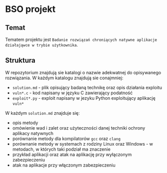 # BSO projekt

## Temat

Tematem projektu jest `Badanie rozwiązań chroniących natywne aplikacje działająwce w trybie użytkownika`.

## Struktura

W repozytorium znajdują sie katalogi o nazwie adekwatnej do opisywanego rozwiązania. W każdym katalogu znajdują sie conajmniej:

* `solution.md` - plik opisujący badaną technikę oraz opis działania exploitu
* `vuln*.c` - kod napisany w języku C zawierający podatność
* `exploit*.py` - exploit napisany w jezyku Python exploitujący aplikację `vuln*`

W każdym `solution.md` znajduje się:

* opis metody
* omówienie wad i zalet oraz użyteczności danej techniki ochrony aplikacy natywnych
* porównanie metody dla kompilatorów `gcc` oraz `clang`
* porównanie metody w systemach z rodziny Linux oraz Windows - w metodach, w których taki podział ma znaczenie
* przykład aplikacji oraz atak na aplikację przy wyłączonym zabezpieczeniu
* atak na aplikacje przy włączonym zabezpieczeniu
